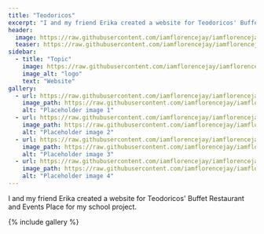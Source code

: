 ```yaml
---
title: "Teodoricos"
excerpt: "I and my friend Erika created a website for Teodoricos' Buffet Restaurant and Events Place."
header:
  image: https://raw.githubusercontent.com/iamflorencejay/iamflorencejay/florence-gh-pages/assets/img/portfolio/teodoricos/1.jpg
  teaser: https://raw.githubusercontent.com/iamflorencejay/iamflorencejay/florence-gh-pages/assets/img/portfolio/teodoricos/1.jpg
sidebar:
  - title: "Topic"
    image: https://raw.githubusercontent.com/iamflorencejay/iamflorencejay/florence-gh-pages/assets/img/portfolio/teodoricos/logo.gif
    image_alt: "logo"
    text: "Website"
gallery:
  - url: https://raw.githubusercontent.com/iamflorencejay/iamflorencejay/florence-gh-pages/assets/img/portfolio/teodoricos/2.png
    image_path: https://raw.githubusercontent.com/iamflorencejay/iamflorencejay/florence-gh-pages/assets/img/portfolio/teodoricos/2.png
    alt: "Placeholder image 1"
  - url: https://raw.githubusercontent.com/iamflorencejay/iamflorencejay/florence-gh-pages/assets/img/portfolio/teodoricos/3.jpg
    image_path: https://raw.githubusercontent.com/iamflorencejay/iamflorencejay/florence-gh-pages/assets/img/portfolio/teodoricos/3.jpg
    alt: "Placeholder image 2"
  - url: https://raw.githubusercontent.com/iamflorencejay/iamflorencejay/florence-gh-pages/assets/img/portfolio/teodoricos/4.png
    image_path: https://raw.githubusercontent.com/iamflorencejay/iamflorencejay/florence-gh-pages/assets/img/portfolio/teodoricos/4.png
    alt: "Placeholder image 3"
  - url: https://raw.githubusercontent.com/iamflorencejay/iamflorencejay/florence-gh-pages/assets/img/portfolio/teodoricos/5.jpg
    image_path: https://raw.githubusercontent.com/iamflorencejay/iamflorencejay/florence-gh-pages/assets/img/portfolio/teodoricos/5.jpg
    alt: "Placeholder image 4"
---
```


I and my friend Erika created a website for Teodoricos' Buffet Restaurant and Events Place for my school project.

{% include gallery %}
